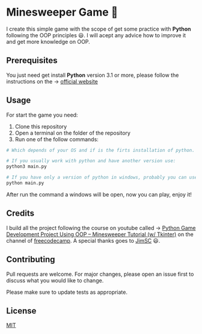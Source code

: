 # Minesweeper Game :rocket:

I create this simple game with the scope of get some practice with **Python** following the OOP principles :smiley:. I will acept any advice how to improve it and get more knowledge on OOP.

## Prerequisites

You just need get install **Python** version 3.1 or more, please follow the instructions on the -> [official website](https://www.python.org/downloads/)


## Usage
For start the game you need: 
1. Clone this repository
2. Open a terminal on the folder of the repository
3. Run one of the follow commands:
```bash
# Which depends of your OS and if is the firts installation of python.

# If you usually work with python and have another version use:
python3 main.py

# If you have only a version of python in windows, probably you can use:
python main.py

```
After run the command a windows will be open, now you can play, enjoy it!

## Credits
I build all the project following the course on youtube called -> [Python Game Development Project Using OOP – Minesweeper Tutorial (w/ Tkinter)](https://youtu.be/OqbGRZx4xUc) on the channel of [freecodecamp](https://www.freecodecamp.org/). 
A special thanks goes to [JimSC](https://github.com/jimdevops19) :smiley:.

## Contributing

Pull requests are welcome. For major changes, please open an issue first
to discuss what you would like to change.

Please make sure to update tests as appropriate.

## License

[MIT](https://github.com/hugomanzoni/minesweeper/blob/master/LICENSE)